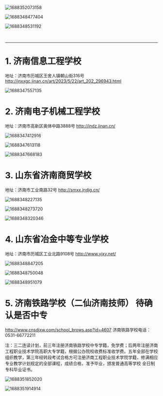 ![1688352073158](image/middle-school/1688352073158.png)

![1688348477404](image/middle-school/1688348477404.png)

![1688348531192](image/middle-school/1688348531192.png)

<br>

---

# 1. 济南信息工程学校
地址：济南市历城区王舍人镇朝山街316号 
http://jnxxgc.jinan.cn/art/2023/5/22/art_202_296943.html

![1688347557135](image/middle-school/1688347557135.png)

# 2. 济南电子机械工程学校
地址：济南市高新区奥体中路3888号 
http://jndz.jinan.cn/

![1688347412916](image/middle-school/1688347412916.png)

![1688347613118](image/middle-school/1688347613118.png)

![1688347668183](image/middle-school/1688347668183.png)

# 3. 山东省济南商贸学校
地址：济南市工业南路32号
http://smxx.jndjg.cn/

![1688348227135](image/middle-school/1688348227135.png)

![1688348273720](image/middle-school/1688348273720.png)

![1688348320346](image/middle-school/1688348320346.png)

# 4. 山东省冶金中等专业学校
地址：济南市历城区工业北路9108号
http://www.yjxy.net/

![1688348847205](image/middle-school/1688348847205.png)

![1688348750048](image/middle-school/1688348750048.png)

![1688348951079](image/middle-school/1688348951079.png)

# 5. 济南铁路学校（二仙济南技师） 待确认是否中专
http://www.cnsdjxw.com/school_brows.asp?id=4607
济南铁路学校电话：
0531-66772211

注：三二连读计划，前三年注册济南铁路学校中专学籍，免学费；后两年注册济南工程职业技术学院高职大专学籍，根据公办院校收费标准收学费。五年全部在学校组织教学，第三年经转段考试合格方可注册济南工程职业技术学院学籍，修满相应专业教学计划规定的全部课程，成绩合格，准予毕业，颁发普通高等学校 全日制专科毕业证书。

![1688351852020](image/middle-school/1688351852020.png)

![1688351914914](image/middle-school/1688351914914.png)


